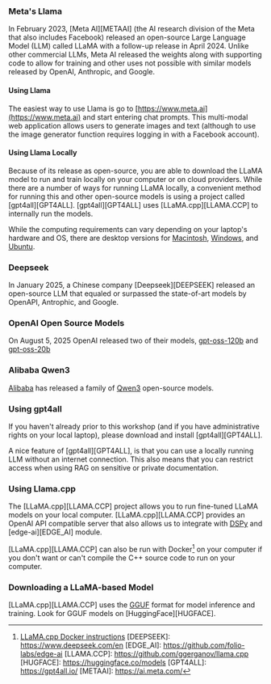 ### Meta's Llama
In February 2023, [Meta AI][METAAI] (the AI research division of the Meta that also includes Facebook) released 
an open-source Large Language Model (LLM) called LLaMA with a follow-up release in 
April 2024. Unlike other commercial LLMs, Meta AI released the weights along with supporting
code to allow for training and other uses not possible with similar models released by OpenAI,
Anthropic, and Google.

#### Using Llama
The easiest way to use Llama is go to [https://www.meta.ai](https://www.meta.ai) and start entering chat prompts. This 
multi-modal web application allows users to generate images and text (although to use the image
generator function requires logging in with a Facebook account). 

#### Using Llama Locally
Because of its release as open-source, you are able to download the LLaMA model to run and 
train locally on your computer or on cloud providers. While there 
are a number of ways for running LLaMA locally, a convenient method for running this
and other open-source models is using a project called [gpt4all][GPT4ALL]. [gpt4all][GPT4ALL]
uses [LLaMA.cpp][LLAMA.CCP] to internally run the models.

While the computing
requirements can vary depending on your laptop's hardware and OS, there are desktop versions
for [Macintosh](https://gpt4all.io/installers/gpt4all-installer-darwin.dmg), 
[Windows](https://gpt4all.io/installers/gpt4all-installer-win64.exe), and 
[Ubuntu](https://gpt4all.io/installers/gpt4all-installer-linux.run).

### Deepseek 
In January 2025, a Chinese company [Deepseek][DEEPSEEK] released an open-source LLM that 
equaled or surpassed the state-of-art models by OpenAPI, Antrophic, and Google. 


### OpenAI Open Source Models
On August 5, 2025 OpenAI released two of their models, [gpt-oss-120b]() and [gpt-oss-20b]()

### Alibaba Qwen3
[Alibaba](https://www.alibaba.com/) has released a family of [Qwen3](https://github.com/QwenLM/Qwen3) 
open-source models.

### Using gpt4all 
If you haven't already prior to this workshop (and if you have
administrative rights on your local laptop), please download and install [gpt4all][GPT4ALL].

A nice feature of [gpt4all][GPT4ALL], is that you can use a locally running LLM without an internet connection. 
This also means that you can restrict access when using RAG on sensitive or private documentation.

### Using Llama.cpp
The [LLaMA.cpp][LLAMA.CCP] project allows you to run fine-tuned
LLaMA models on your local computer. [LLaMA.cpp][LLAMA.CCP] provides an
OpenAI API compatible server that also allows us to integrate with [DSPy](dspy-docs.vercel.app/)
and [edge-ai][EDGE_AI] module.

[LLaMA.cpp][LLAMA.CCP] can also be run with Docker[^DOCKER] on your computer if you 
don't want or can't compile the C++ source code to run on your computer.

### Downloading a LLaMA-based Model
[LLaMA.cpp][LLAMA.CCP] uses the [GGUF](https://github.com/ggerganov/ggml/blob/master/docs/gguf.md) 
format for model inference and training. Look for GGUF models on [HuggingFace][HUGFACE]. 

[^DOCKER]: [LLaMA.cpp Docker instructions](https://github.com/ggerganov/llama.cpp/blob/master/docs/docker.md)
[DEEPSEEK]: https://www.deepseek.com/en
[EDGE_AI]: https://github.com/folio-labs/edge-ai
[LLAMA.CCP]: https://github.com/ggerganov/llama.cpp
[HUGFACE]: https://huggingface.co/models
[GPT4ALL]: https://gpt4all.io/
[METAAI]: https://ai.meta.com/ 
